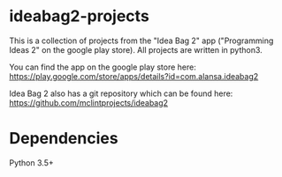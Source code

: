 # ideabag2-projects
This is a collection of projects from the "Idea Bag 2" app ("Programming Ideas 2" on the google play store).
All projects are written in python3.

You can find the app on the google play store here: https://play.google.com/store/apps/details?id=com.alansa.ideabag2

Idea Bag 2 also has a git repository which can be found here: https://github.com/mclintprojects/ideabag2

# Dependencies
Python 3.5+
